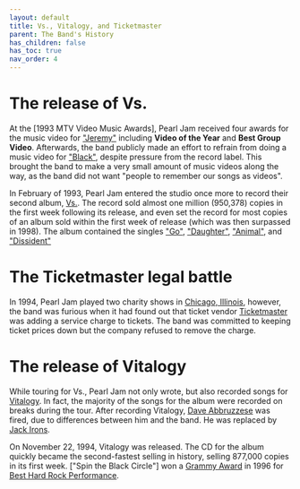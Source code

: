 ```yaml
---
layout: default
title: Vs., Vitalogy, and Ticketmaster
parent: The Band's History
has_children: false
has_toc: true
nav_order: 4
---
```


# The release of Vs.

At the [1993 MTV Video Music Awards], Pearl Jam received four awards for the music video for ["Jeremy"](https://google.com) including **Video of the Year** and **Best Group Video**. Afterwards, the band publicly made an effort to refrain from doing a music video for ["Black"](https://google.com), despite pressure from the record label. This brought the band to make a very small amount of music videos along the way, as the band did not want "people to remember our songs as videos". 

In February of 1993, Pearl Jam entered the studio once more to record their second album, [Vs.](https://google.com). The record sold almost one million (950,378) copies in the first week following its release, and even set the record for most copies of an album sold within the first week of release (which was then surpassed in 1998). The album contained the singles ["Go"](https://google.com), ["Daughter"](https://google.com), ["Animal"](https://google.com), and ["Dissident"](https://google.com)

# The Ticketmaster legal battle

In 1994, Pearl Jam played two charity shows in [Chicago, Illinois](https://google.com), however, the band was furious when it had found out that ticket vendor [Ticketmaster](https://google.com) was adding a service charge to tickets. The band was committed to keeping ticket prices down but the company refused to remove the charge. 

# The release of Vitalogy

While touring for Vs., Pearl Jam not only wrote, but also recorded songs for [Vitalogy](https://google.com). In fact, the majority of the songs for the album were recorded on breaks during the tour. After recording Vitalogy, [Dave Abbruzzese](https://google.com) was fired, due to differences between him and the band. He was replaced by [Jack Irons](https://google.com).

On November 22, 1994, Vitalogy was released. The CD for the album quickly became the second-fastest selling in history, selling 877,000 copies in its first week. ["Spin the Black Circle"] won a [Grammy Award](https://google.com) in 1996 for [Best Hard Rock Performance](https://google.com).
